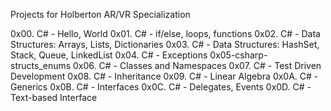 Projects for Holberton AR/VR Specialization

0x00. C# - Hello, World
0x01. C# - if/else, loops, functions
0x02. C# - Data Structures: Arrays, Lists, Dictionaries
0x03. C# - Data Structures: HashSet, Stack, Queue, LinkedList
0x04. C# - Exceptions
0x05-csharp-structs_enums
0x06. C# - Classes and Namespaces
0x07. C# - Test Driven Development
0x08. C# - Inheritance
0x09. C# - Linear Algebra
0x0A. C# - Generics
0x0B. C# - Interfaces
0x0C. C# - Delegates, Events
0x0D. C# - Text-based Interface
